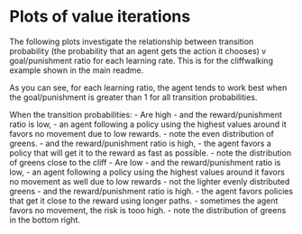 # Plots of value iterations
The following plots investigate the relationship between transition probability (the probability that an agent gets the action it chooses) v goal/punishment ratio for each learning rate. This is for the cliffwalking example shown in the main readme.

As you can see, for each learning ratio, the agent tends to work best when the goal/punishment is greater than 1 for all transition probabilities.

When the transition probabilities:
    - Are high
        - and the reward/punishment ratio is low, 
            - an agent following a policy using the highest values around it favors no movement due to low rewards.
            - note the even distribution of greens.
        - and the reward/punishment ratio is high,
            - the agent favors a policy that will get it to the reward as fast as possible.
            - note the distribution of greens close to the cliff
    - Are low
        - and the reward/punishment ratio is low, 
            - an agent following a policy using the highest values around it favors no movement as well due to low rewards
            - not the lighter evenly distributed greens
        -  and the reward/punishment ratio is high.
            - the agent favors policies that get it close to the reward using longer paths.
            - sometimes the agent favors no movement, the risk is tooo high.
                - note the distribution of greens in the bottom right.
